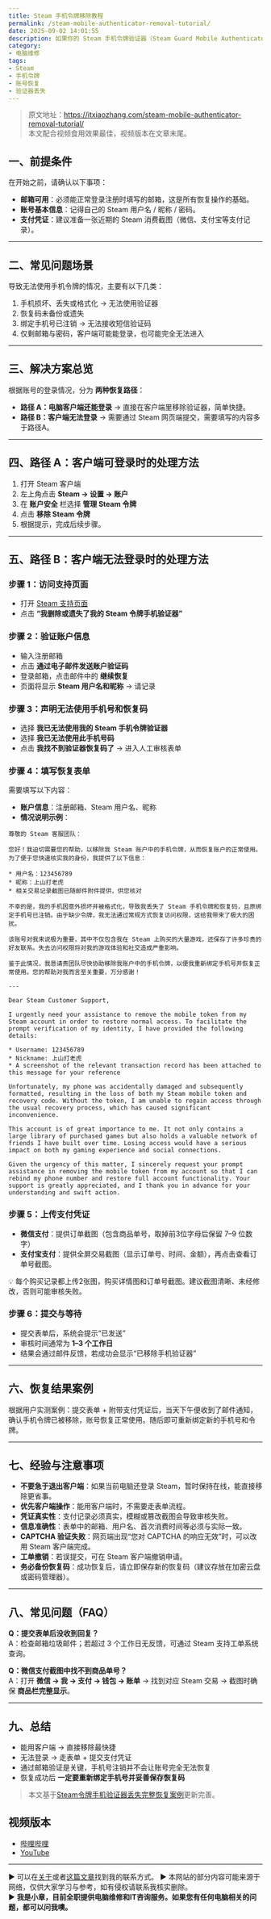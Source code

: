 ```yaml
---
title: Steam 手机令牌移除教程
permalink: /steam-mobile-authenticator-removal-tutorial/
date: 2025-09-02 14:01:55
description: 如果你的 Steam 手机令牌验证器（Steam Guard Mobile Authenticator） 丢失了，比如手机坏了、换号码了、恢复码没保存等，本教程将一步步教你如何安全地恢复账号。
category:
- 电脑维修
tags:
- Steam
- 手机令牌
- 账号恢复
- 验证器丢失
---
```


> 原文地址：<https://itxiaozhang.com/steam-mobile-authenticator-removal-tutorial/>  
> 本文配合视频食用效果最佳，视频版本在文章末尾。

## 一、前提条件

在开始之前，请确认以下事项：

- **邮箱可用**：必须能正常登录注册时填写的邮箱，这是所有恢复操作的基础。
- **账号基本信息**：记得自己的 Steam 用户名 / 昵称 / 密码。
- **支付凭证**：建议准备一张近期的 Steam 消费截图（微信、支付宝等支付记录）。

---

## 二、常见问题场景

导致无法使用手机令牌的情况，主要有以下几类：

1. 手机损坏、丢失或格式化 → 无法使用验证器
2. 恢复码未备份或遗失
3. 绑定手机号已注销 → 无法接收短信验证码
4. 仅剩邮箱与密码，客户端可能能登录，也可能完全无法进入

---

## 三、解决方案总览

根据账号的登录情况，分为 **两种恢复路径**：

- **路径 A：电脑客户端还能登录** → 直接在客户端里移除验证器，简单快捷。
- **路径 B：客户端无法登录** → 需要通过 Steam 网页端提交，需要填写的内容多于路径A。

---

## 四、路径 A：客户端可登录时的处理方法

1. 打开 Steam 客户端
2. 左上角点击 **Steam → 设置 → 账户**
3. 在 **账户安全** 栏选择 **管理 Steam 令牌**
4. 点击 **移除 Steam 令牌**
5. 根据提示，完成后续步骤。

---

## 五、路径 B：客户端无法登录时的处理方法

### 步骤 1：访问支持页面

- 打开 [Steam 支持页面](https://help.steampowered.com/)
- 点击 **“我删除或遗失了我的 Steam 令牌手机验证器”**

### 步骤 2：验证账户信息

- 输入注册邮箱
- 点击 **通过电子邮件发送账户验证码**
- 登录邮箱，点击邮件中的 **继续恢复**
- 页面将显示 **Steam 用户名和昵称** → 请记录

### 步骤 3：声明无法使用手机号和恢复码

- 选择 **我已无法使用我的 Steam 手机令牌验证器**
- 选择 **我已无法使用此手机号码**
- 点击 **我找不到验证器恢复码了** → 进入人工审核表单

### 步骤 4：填写恢复表单

需要填写以下内容：

- **账户信息**：注册邮箱、Steam 用户名、昵称
- **情况说明示例**：

```
尊敬的 Steam 客服团队：

您好！我迫切需要您的帮助，以移除我 Steam 账户中的手机令牌，从而恢复账户的正常使用。为了便于您快速核实我的身份，我提供了以下信息：

* 用户名：123456789
* 昵称：上山打老虎
* 相关交易记录截图已随邮件附件提供，供您核对

不幸的是，我的手机因意外损坏并被格式化，导致我丢失了 Steam 手机令牌和恢复码，且原绑定手机号已注销。由于缺少令牌，我无法通过常规方式恢复访问权限，这给我带来了极大的困扰。

该账号对我来说极为重要，其中不仅包含我在 Steam 上购买的大量游戏，还保存了许多珍贵的好友联系。失去访问权限将对我的游戏体验和社交造成严重影响。

鉴于此情况，我恳请贵团队尽快协助移除我账户中的手机令牌，以便我重新绑定手机号并恢复正常使用。您的帮助对我而言至关重要，万分感谢！

---

Dear Steam Customer Support,

I urgently need your assistance to remove the mobile token from my Steam account in order to restore normal access. To facilitate the prompt verification of my identity, I have provided the following details:

* Username: 123456789
* Nickname: 上山打老虎
* A screenshot of the relevant transaction record has been attached to this message for your reference

Unfortunately, my phone was accidentally damaged and subsequently formatted, resulting in the loss of both my Steam mobile token and recovery code. Without the token, I am unable to regain access through the usual recovery process, which has caused significant inconvenience.

This account is of great importance to me. It not only contains a large library of purchased games but also holds a valuable network of friends I have built over time. Losing access would have a serious impact on both my gaming experience and social connections.

Given the urgency of this matter, I sincerely request your prompt assistance in removing the mobile token from my account so that I can rebind my phone number and restore full account functionality. Your support is greatly appreciated, and I thank you in advance for your understanding and swift action.
```

### 步骤 5：上传支付凭证

- **微信支付**：提供订单截图（包含商品单号，取掉前3位字母后保留 7–9 位数字）
- **支付宝支付**：提供全屏交易截图（显示订单号、时间、金额），再点击查看订单号截图。

💡 每个购买记录都上传2张图，购买详情图和订单号截图。建议截图清晰、未经修改，否则可能审核失败。

### 步骤 6：提交与等待

- 提交表单后，系统会提示“已发送”
- 审核时间通常为 **1–3 个工作日**
- 结果会通过邮件反馈，若成功会显示“已移除手机验证器”

---

## 六、恢复结果案例

根据用户实测案例：提交表单 + 附带支付凭证后，当天下午便收到了邮件通知，确认手机令牌已被移除，账号恢复正常使用。随后即可重新绑定新的手机号和令牌。

---

## 七、经验与注意事项

- **不要急于退出客户端**：如果当前电脑还登录 Steam，暂时保持在线，能直接移除更省事。
- **优先客户端操作**：能用客户端时，不需要走表单流程。
- **凭证真实性**：支付记录必须真实，模糊或篡改截图会导致审核失败。
- **信息准确性**：表单中的邮箱、用户名、首次消费时间等必须与实际一致。
- **CAPTCHA 验证失败**：网页端出现“您对 CAPTCHA 的响应无效”时，可以改用 Steam 客户端完成。
- **工单撤销**：若误提交，可在 Steam 客户端撤销申请。
- **务必备份恢复码**：成功恢复后，请立即保存新的恢复码（建议存放在加密云盘或密码管理器）。

---

## 八、常见问题（FAQ）

**Q：提交表单后没收到回复？**  
A：检查邮箱垃圾邮件；若超过 3 个工作日无反馈，可通过 Steam 支持工单系统查询。

**Q：微信支付截图中找不到商品单号？**  
A：打开 **微信 → 我 → 支付 → 钱包 → 账单** → 找到对应 Steam 交易 → 截图时确保 **商品栏完整显示**。

---

## 九、总结

- 能用客户端 → 直接移除最快捷
- 无法登录 → 走表单 + 提交支付凭证
- 通过邮箱验证是关键，手机号注销并不会让账号完全无法恢复
- 恢复成功后 **一定要重新绑定手机号并妥善保存恢复码**

> 本文基于[Steam令牌手机验证器丢失完整恢复案例](https://itxiaozhang.com/steam-token-mobile-verifier-loss-recovery-case/)更新完善。

## 视频版本

- [哔哩哔哩](https://space.bilibili.com/3546607630944387)
- [YouTube](https://www.youtube.com/@itxiaozhang)

---
▶ 可以在[关于](https://itxiaozhang.com/about/)或者[这篇文章](https://itxiaozhang.com/about-computer-repair-services-with-me/)找到我的联系方式。
▶ 本网站的部分内容可能来源于网络，仅供大家学习与参考，如有侵权请联系我核实删除。  
▶ **我是小章，目前全职提供电脑维修和IT咨询服务。如果您有任何电脑相关的问题，都可以问我噢。**  
